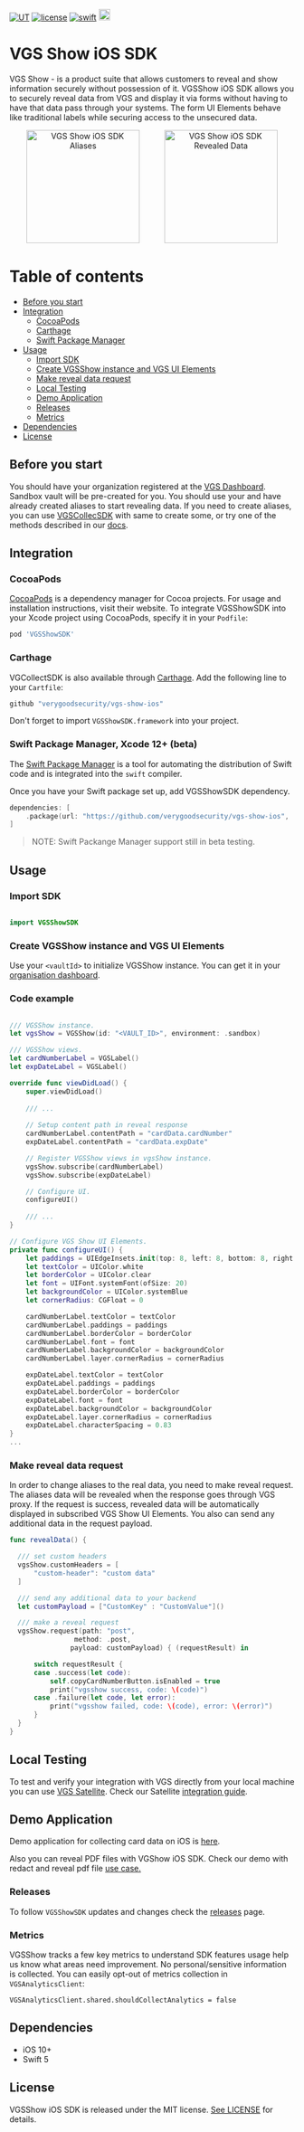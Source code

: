 [![UT](https://img.shields.io/badge/Unit_Test-pass-green)]()
[![license](https://img.shields.io/badge/License-MIT-green.svg)](./LICENSE)
[![swift](https://img.shields.io/badge/swift-5-orange)]()
<img src="./VGSZeroData.png" height="20">


# VGS Show iOS SDK

VGS Show - is a product suite that allows customers to reveal and show information securely without possession of it. VGSShow iOS SDK  allows you to securely reveal data from VGS and display it via forms without having to have that data pass through your systems. The form UI Elements behave like traditional labels while securing access to the unsecured data.


<p align="center">
  <img src="./not_revealed_data_img.png" width="200" alt="VGS Show iOS SDK Aliases" hspace="20">
  <img src="./revealed_data_img.png" width="200" alt="VGS Show iOS SDK Revealed Data" hspace="20">
</p>

Table of contents
=================
<!--ts-->
   * [Before you start](#before-you-start)
   * [Integration](#integration)
      * [CocoaPods](#cocoapods)
      * [Carthage](#carthage)
      * [Swift Package Manager](#swift-package-manager-xcode-12-beta) 
   * [Usage](#usage)
      * [Import SDK](#import-sdk)
      * [Create VGSShow instance and VGS UI Elements](#create-vgsshow-instance-and-vgs-ui-elements)
      * [Make reveal data request](#make-reveal-data-request)
      * [Local Testing](#local-testing)
      * [Demo Application](#demo-application)
      * [Releases](#releases)
      * [Metrics](#metrics)
   * [Dependencies](#dependencies)
   * [License](#license)
<!--te-->

## Before you start
You should have your organization registered at the <a href="https://dashboard.verygoodsecurity.com/dashboard/" target="_blank">VGS Dashboard</a>.
Sandbox vault will be pre-created for you. You should use your <vault id> and have already created aliases to start revealing data. If you need to create aliases, you can use [VGSCollecSDK](https://github.com/verygoodsecurity/vgs-collect-ios) with same <vault id> to create some, or try one of the methods described in our [docs](https://www.verygoodsecurity.com/docs/guides/inbound-connection#try-it-out).


## Integration

### CocoaPods

[CocoaPods](https://cocoapods.org) is a dependency manager for Cocoa projects. For usage and installation instructions, visit their website. To integrate VGSShowSDK into your Xcode project using CocoaPods, specify it in your `Podfile`:

```ruby
pod 'VGSShowSDK'
```

### Carthage

VGCollectSDK is also available through [Carthage](https://github.com/Carthage/Carthage).
Add the following line  to your `Cartfile`:

```ruby
github "verygoodsecurity/vgs-show-ios"
```

Don't forget to import `VGSShowSDK.framework` into your project.


### Swift Package Manager, Xcode 12+ (beta)

The [Swift Package Manager](https://swift.org/package-manager/) is a tool for automating the distribution of Swift code and is integrated into the `swift` compiler.

Once you have your Swift package set up, add VGSShowSDK dependency.

```swift
dependencies: [
    .package(url: "https://github.com/verygoodsecurity/vgs-show-ios", .upToNextMajor(from: "1.0.0"))
]
```

> NOTE: Swift Packange Manager support still in beta testing.


## Usage

### Import SDK
```swift

import VGSShowSDK

```
### Create VGSShow instance and VGS UI Elements
Use your `<vaultId>` to initialize VGSShow instance. You can get it in your [organisation dashboard](https://dashboard.verygoodsecurity.com/).

### Code example

``` swift

/// VGSShow instance.
let vgsShow = VGSShow(id: "<VAULT_ID>", environment: .sandbox)

/// VGSShow views.
let cardNumberLabel = VGSLabel()
let expDateLabel = VGSLabel()

override func viewDidLoad() {
    super.viewDidLoad()
    
    /// ...
    
    // Setup content path in reveal response
    cardNumberLabel.contentPath = "cardData.cardNumber"
    expDateLabel.contentPath = "cardData.expDate"

    // Register VGSShow views in vgsShow instance.
    vgsShow.subscribe(cardNumberLabel)
    vgsShow.subscribe(expDateLabel)

    // Configure UI.
    configureUI()
    
    /// ...
}

// Configure VGS Show UI Elements.
private func configureUI() {
    let paddings = UIEdgeInsets.init(top: 8, left: 8, bottom: 8, right: 8)
    let textColor = UIColor.white
    let borderColor = UIColor.clear
    let font = UIFont.systemFont(ofSize: 20)
    let backgroundColor = UIColor.systemBlue
    let cornerRadius: CGFloat = 0

    cardNumberLabel.textColor = textColor
    cardNumberLabel.paddings = paddings
    cardNumberLabel.borderColor = borderColor
    cardNumberLabel.font = font
    cardNumberLabel.backgroundColor = backgroundColor
    cardNumberLabel.layer.cornerRadius = cornerRadius

    expDateLabel.textColor = textColor
    expDateLabel.paddings = paddings
    expDateLabel.borderColor = borderColor
    expDateLabel.font = font
    expDateLabel.backgroundColor = backgroundColor
    expDateLabel.layer.cornerRadius = cornerRadius
    expDateLabel.characterSpacing = 0.83
}
...
```

### Make reveal data request

In order to change aliases to the real data, you need to make reveal request. The aliases data will be revealed when the response goes through VGS proxy. If the request is success, revealed data will be automatically displayed in subscribed VGS Show UI Elements. You also can  send any additional data in the request payload.

``` swift
func revealData() {

  /// set custom headers
  vgsShow.customHeaders = [
      "custom-header": "custom data"
  ]

  /// send any additional data to your backend
  let customPayload = ["CustomKey" : "CustomValue"]()

  /// make a reveal request
  vgsShow.request(path: "post",
                method: .post,
               payload: customPayload) { (requestResult) in

      switch requestResult {
      case .success(let code):
          self.copyCardNumberButton.isEnabled = true
          print("vgsshow success, code: \(code)")
      case .failure(let code, let error):
          print("vgsshow failed, code: \(code), error: \(error)")
      }
  }
}
```
## Local Testing
To test and verify your integration with VGS directly from your local machine you can use [VGS Satellite](https://github.com/verygoodsecurity/vgs-satellite).
Check our Satellite [integration  guide](https://www.verygoodsecurity.com/docs/vgs-show/ios-sdk/vgs-satellite-integration).

## Demo Application
Demo application for collecting card data on iOS is <a href="https://github.com/verygoodsecurity/vgs-show-ios/tree/main/VGSShowDemoApp">here</a>.

Also you can reveal PDF files with VGShow iOS SDK.
Check our demo with redact and reveal pdf file [use case.](./VGSShowDemoApp/VGSShowDemoApp/Controllers/UseCases/ShowPDF/)

### Releases
To follow `VGSShowSDK` updates and changes check the [releases](https://github.com/verygoodsecurity/vgs-show-ios/releases) page.

### Metrics
VGSShow tracks a few key metrics to understand SDK features usage help us know what areas need improvement. No personal/sensitive information is collected.
You can easily opt-out of metrics collection in `VGSAnalyticsClient`:
```
VGSAnalyticsClient.shared.shouldCollectAnalytics = false
```

## Dependencies
- iOS 10+
- Swift 5

## License
VGSShow iOS SDK is released under the MIT license. [See LICENSE](https://github.com/verygoodsecurity/vgs-show-ios/blob/master/LICENSE) for details.
